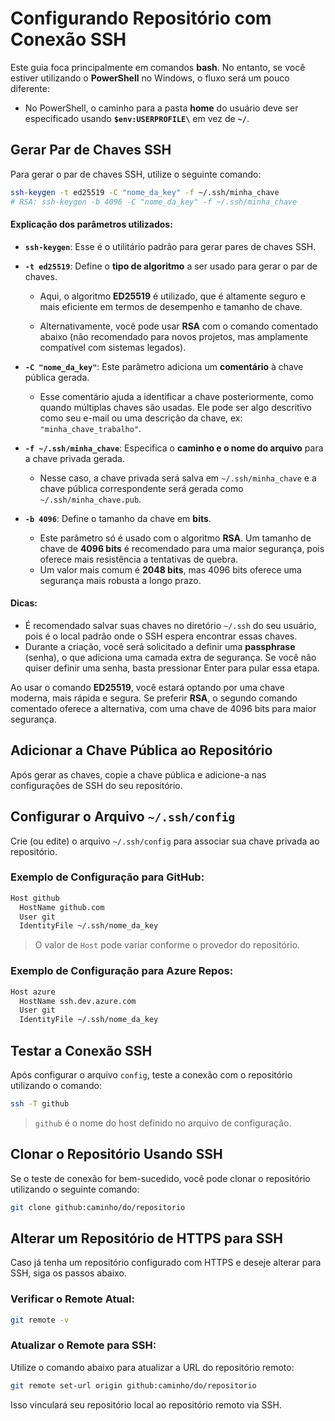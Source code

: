 # Configurando Repositório com Conexão SSH

Este guia foca principalmente em comandos **bash**. No entanto, se você estiver utilizando o **PowerShell** no Windows, o fluxo será um pouco diferente:

- No PowerShell, o caminho para a pasta **home** do usuário deve ser especificado usando **`$env:USERPROFILE\`** em vez de **`~/`**.

## Gerar Par de Chaves SSH

Para gerar o par de chaves SSH, utilize o seguinte comando:

```bash
ssh-keygen -t ed25519 -C "nome_da_key" -f ~/.ssh/minha_chave
# RSA: ssh-keygen -b 4096 -C "nome_da_key" -f ~/.ssh/minha_chave
```

#### Explicação dos parâmetros utilizados:

- **`ssh-keygen`**: Esse é o utilitário padrão para gerar pares de chaves SSH.

- **`-t ed25519`**: Define o **tipo de algoritmo** a ser usado para gerar o par de chaves.

  - Aqui, o algoritmo **ED25519** é utilizado, que é altamente seguro e mais eficiente em termos de desempenho e tamanho de chave.

  - Alternativamente, você pode usar **RSA** com o comando comentado abaixo (não recomendado para novos projetos, mas amplamente compatível com sistemas legados).

- **`-C "nome_da_key"`**: Este parâmetro adiciona um **comentário** à chave pública gerada.

  - Esse comentário ajuda a identificar a chave posteriormente, como quando múltiplas chaves são usadas. Ele pode ser algo descritivo como seu e-mail ou uma descrição da chave, ex: `"minha_chave_trabalho"`.

- **`-f ~/.ssh/minha_chave`**: Especifica o **caminho e o nome do arquivo** para a chave privada gerada.

  - Nesse caso, a chave privada será salva em `~/.ssh/minha_chave` e a chave pública correspondente será gerada como `~/.ssh/minha_chave.pub`.

- **`-b 4096`**: Define o tamanho da chave em **bits**.
  - Este parâmetro só é usado com o algoritmo **RSA**. Um tamanho de chave de **4096 bits** é recomendado para uma maior segurança, pois oferece mais resistência a tentativas de quebra.
  - Um valor mais comum é **2048 bits**, mas 4096 bits oferece uma segurança mais robusta a longo prazo.

#### Dicas:

- É recomendado salvar suas chaves no diretório `~/.ssh` do seu usuário, pois é o local padrão onde o SSH espera encontrar essas chaves.
- Durante a criação, você será solicitado a definir uma **passphrase** (senha), o que adiciona uma camada extra de segurança. Se você não quiser definir uma senha, basta pressionar Enter para pular essa etapa.

Ao usar o comando **ED25519**, você estará optando por uma chave moderna, mais rápida e segura. Se preferir **RSA**, o segundo comando comentado oferece a alternativa, com uma chave de 4096 bits para maior segurança.

## Adicionar a Chave Pública ao Repositório

Após gerar as chaves, copie a chave pública e adicione-a nas configurações de SSH do seu repositório.

## Configurar o Arquivo `~/.ssh/config`

Crie (ou edite) o arquivo `~/.ssh/config` para associar sua chave privada ao repositório.

### Exemplo de Configuração para GitHub:

```bash
Host github
  HostName github.com
  User git
  IdentityFile ~/.ssh/nome_da_key
```

> O valor de `Host` pode variar conforme o provedor do repositório.

### Exemplo de Configuração para Azure Repos:

```bash
Host azure
  HostName ssh.dev.azure.com
  User git
  IdentityFile ~/.ssh/nome_da_key
```

## Testar a Conexão SSH

Após configurar o arquivo `config`, teste a conexão com o repositório utilizando o comando:

```bash
ssh -T github
```

> `github` é o nome do host definido no arquivo de configuração.

## Clonar o Repositório Usando SSH

Se o teste de conexão for bem-sucedido, você pode clonar o repositório utilizando o seguinte comando:

```bash
git clone github:caminho/do/repositorio
```

## Alterar um Repositório de HTTPS para SSH

Caso já tenha um repositório configurado com HTTPS e deseje alterar para SSH, siga os passos abaixo.

### Verificar o Remote Atual:

```bash
git remote -v
```

### Atualizar o Remote para SSH:

Utilize o comando abaixo para atualizar a URL do repositório remoto:

```bash
git remote set-url origin github:caminho/do/repositorio
```

Isso vinculará seu repositório local ao repositório remoto via SSH.
